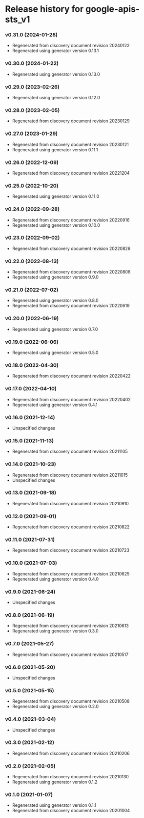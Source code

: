 # Release history for google-apis-sts_v1

### v0.31.0 (2024-01-28)

* Regenerated from discovery document revision 20240122
* Regenerated using generator version 0.13.1

### v0.30.0 (2024-01-22)

* Regenerated using generator version 0.13.0

### v0.29.0 (2023-02-26)

* Regenerated using generator version 0.12.0

### v0.28.0 (2023-02-05)

* Regenerated from discovery document revision 20230129

### v0.27.0 (2023-01-29)

* Regenerated from discovery document revision 20230121
* Regenerated using generator version 0.11.1

### v0.26.0 (2022-12-09)

* Regenerated from discovery document revision 20221204

### v0.25.0 (2022-10-20)

* Regenerated using generator version 0.11.0

### v0.24.0 (2022-09-28)

* Regenerated from discovery document revision 20220916
* Regenerated using generator version 0.10.0

### v0.23.0 (2022-09-02)

* Regenerated from discovery document revision 20220826

### v0.22.0 (2022-08-13)

* Regenerated from discovery document revision 20220806
* Regenerated using generator version 0.9.0

### v0.21.0 (2022-07-02)

* Regenerated using generator version 0.8.0
* Regenerated from discovery document revision 20220619

### v0.20.0 (2022-06-19)

* Regenerated using generator version 0.7.0

### v0.19.0 (2022-06-06)

* Regenerated using generator version 0.5.0

### v0.18.0 (2022-04-30)

* Regenerated from discovery document revision 20220422

### v0.17.0 (2022-04-10)

* Regenerated from discovery document revision 20220402
* Regenerated using generator version 0.4.1

### v0.16.0 (2021-12-14)

* Unspecified changes

### v0.15.0 (2021-11-13)

* Regenerated from discovery document revision 20211105

### v0.14.0 (2021-10-23)

* Regenerated from discovery document revision 20211015
* Unspecified changes

### v0.13.0 (2021-09-18)

* Regenerated from discovery document revision 20210910

### v0.12.0 (2021-09-01)

* Regenerated from discovery document revision 20210822

### v0.11.0 (2021-07-31)

* Regenerated from discovery document revision 20210723

### v0.10.0 (2021-07-03)

* Regenerated from discovery document revision 20210625
* Regenerated using generator version 0.4.0

### v0.9.0 (2021-06-24)

* Unspecified changes

### v0.8.0 (2021-06-19)

* Regenerated from discovery document revision 20210613
* Regenerated using generator version 0.3.0

### v0.7.0 (2021-05-27)

* Regenerated from discovery document revision 20210517

### v0.6.0 (2021-05-20)

* Unspecified changes

### v0.5.0 (2021-05-15)

* Regenerated from discovery document revision 20210508
* Regenerated using generator version 0.2.0

### v0.4.0 (2021-03-04)

* Unspecified changes

### v0.3.0 (2021-02-12)

* Regenerated from discovery document revision 20210206

### v0.2.0 (2021-02-05)

* Regenerated from discovery document revision 20210130
* Regenerated using generator version 0.1.2

### v0.1.0 (2021-01-07)

* Regenerated using generator version 0.1.1
* Regenerated from discovery document revision 20201004

